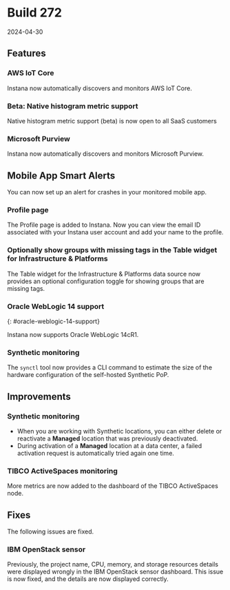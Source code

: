 # Build 272

2024-04-30

## Features

### AWS IoT Core

Instana now automatically discovers and monitors AWS IoT Core.

### Beta: Native histogram metric support

Native histogram metric support (beta) is now open to all SaaS customers

### Microsoft Purview

Instana now automatically discovers and monitors Microsoft Purview.

## Mobile App Smart Alerts

You can now set up an alert for crashes in your monitored mobile app.
### Profile page

The Profile page is added to Instana. Now you can view the email ID associated with your Instana user account and add your name to the profile.

### Optionally show groups with missing tags in the Table widget for Infrastructure & Platforms

The Table widget for the Infrastructure & Platforms data source now provides an optional configuration toggle for showing groups that are missing tags.

### Oracle WebLogic 14 support
{: #oracle-weblogic-14-support}

Instana now supports Oracle WebLogic 14cR1.

### Synthetic monitoring

The `synctl` tool now provides a CLI command to estimate the size of the hardware configuration of the self-hosted Synthetic PoP.

## Improvements

### Synthetic monitoring

* When you are working with Synthetic locations, you can either delete or reactivate a **Managed** location that was previously deactivated.
* During activation of a **Managed** location at a data center, a failed activation request is automatically tried again one time.

### TIBCO ActiveSpaces monitoring

More metrics are now added to the dashboard of the TIBCO ActiveSpaces node.

## Fixes

The following issues are fixed.

### IBM OpenStack sensor

Previously, the project name, CPU, memory, and storage resources details were displayed wrongly in the IBM OpenStack sensor dashboard. This issue is now fixed, and the details are now displayed correctly.